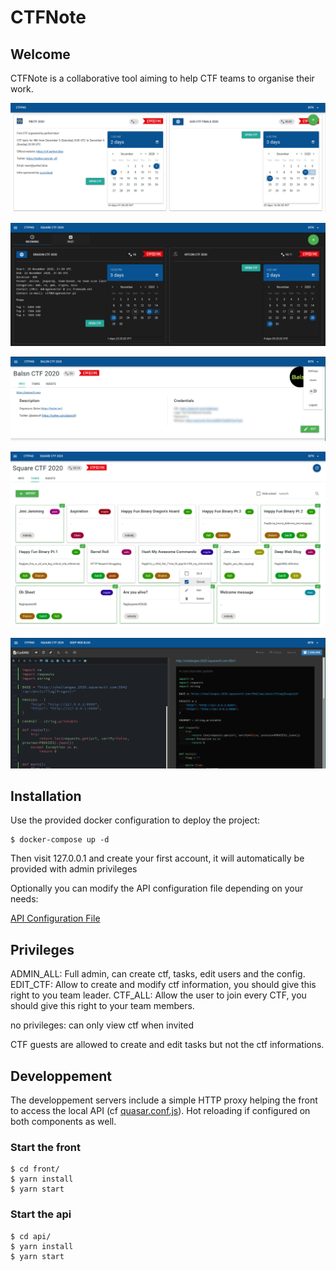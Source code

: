# CTFNote

## Welcome

CTFNote is a collaborative tool aiming to help CTF teams to organise their work.

![main-page](./screenshots/main-page.png)

![main-dark](./screenshots/main-dark.png)

![info](./screenshots/info.png)

![tasks](./screenshots/tasks.png)

![task](./screenshots/task.png)

## Installation

Use the provided docker configuration to deploy the project:

```shell
$ docker-compose up -d
```

Then visit 127.0.0.1 and create your first account, it will automatically be provided with admin privileges

Optionally you can modify the API configuration file depending on your needs:

[API Configuration File](./api/src/config/globals.ts)

## Privileges

ADMIN_ALL: Full admin, can create ctf, tasks, edit users and the config. 
EDIT_CTF: Allow to create and modify ctf information, you should give this right to you team leader.
CTF_ALL: Allow the user to join every CTF, you should give this right to your team members.

no privileges: can only view ctf when invited

CTF guests are allowed to create and edit tasks but not the ctf informations. 


## Developpement

The developpement servers include a simple HTTP proxy helping the front to access the local API (cf [quasar.conf.js](front/quasar.conf.js)).
Hot reloading if configured on both components as well.

### Start the front

```shell
$ cd front/
$ yarn install
$ yarn start
```

### Start the api

```shell
$ cd api/
$ yarn install
$ yarn start
```
